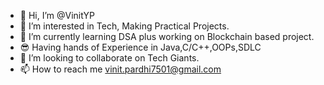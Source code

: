 - 👋 Hi, I’m @VinitYP
- 👀 I’m interested in Tech, Making Practical Projects.
- 🌱 I’m currently learning DSA plus working on Blockchain based project.
- 😎 Having hands of Experience in Java,C/C++,OOPs,SDLC
- 💞️ I’m looking to collaborate on Tech Giants.
- 📫 How to reach me vinit.pardhi7501@gmail.com




